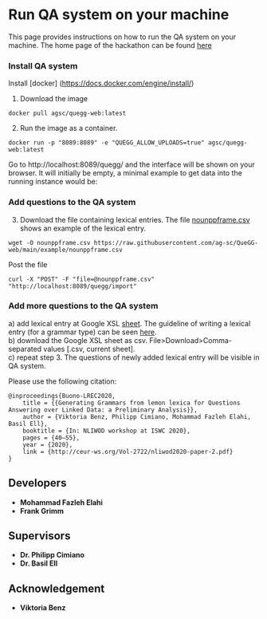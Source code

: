 # Run QA system on your machine
This page provides instructions on how to run the QA system on your machine. The home page of the hackathon can be found [here](https://scdemo.techfak.uni-bielefeld.de/qahackathon/index.php/)

### Install QA system
Install [docker] (https://docs.docker.com/engine/install/)
1. Download the image
```
docker pull agsc/quegg-web:latest
```
2. Run the image as a container.
```
docker run -p "8089:8089" -e "QUEGG_ALLOW_UPLOADS=true" agsc/quegg-web:latest
```
Go to http://localhost:8089/quegg/ and the interface will be shown on your browser. It will initially be empty, a minimal example to get data into the running instance would be:

### Add questions to the QA system
3. Download the file containing lexical entries.  The file [nounppframe.csv](https://raw.githubusercontent.com/ag-sc/QueGG-web/main/example/nounppframe.csv) shows an example of the lexical entry.  
```
wget -O nounppframe.csv https://raw.githubusercontent.com/ag-sc/QueGG-web/main/example/nounppframe.csv
```
Post the file
```
curl -X "POST" -F "file=@nounppframe.csv" "http://localhost:8089/quegg/import"      
```
### Add  more questions to the QA system
a) add lexical entry at Google XSL [sheet](https://docs.google.com/spreadsheets/d/1NgH7GdFcAqQuYU3ziIXpq0Yybt4lZIR15DpPgaoXF4M/edit?usp=sharing). The guideline of writing a lexical entry (for a grammar type) can be seen [here](https://scdemo.techfak.uni-bielefeld.de/qahackathon/tutorial/coverage.php#id4).      
b) download the Google XSL sheet as csv.  File>Download>Comma-separated values [.csv, current sheet].\
c) repeat step 3. The questions of newly added lexical entry will be visible in QA system.

Please use the following citation:
```
@inproceedings{Buono-LREC2020,
	title = {{Generating Grammars from lemon lexica for Questions Answering over Linked Data: a Preliminary Analysis}},
	author = {Viktoria Benz, Philipp Cimiano, Mohammad Fazleh Elahi, Basil Ell},
	booktitle = {In: NLIWOD workshop at ISWC 2020},
	pages = {40–55},
	year = {2020},
	link = {http://ceur-ws.org/Vol-2722/nliwod2020-paper-2.pdf}
}
```

## Developers
* **Mohammad Fazleh Elahi**
* **Frank Grimm**
## Supervisors
* **Dr. Philipp Cimiano**
* **Dr. Basil Ell**
## Acknowledgement
* **Viktoria Benz**

  

